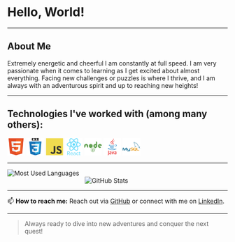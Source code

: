# Hello, World! 

---

## About Me

Extremely energetic and cheerful I am constantly at full speed. I am very passionate when it comes to learning as I get excited about almost everything. 
Facing new challenges or puzzles is where I thrive, and I am always with an adventurous spirit and up to reaching new heights!

---

## Technologies I've worked with (among many others):
<p align= left>
  
<img src="https://raw.githubusercontent.com/devicons/devicon/master/icons/html5/html5-original.svg" alt="html5" width="40" height="40" />
<img src="https://raw.githubusercontent.com/devicons/devicon/master/icons/css3/css3-original-wordmark.svg" alt="css3" width="40" height="40" />
<img src="https://raw.githubusercontent.com/devicons/devicon/master/icons/javascript/javascript-original.svg" alt="javascript" width="40" height="40" />
<img src="https://raw.githubusercontent.com/devicons/devicon/55609aa5bd817ff167afce0d965585c92040787a/icons/react/react-original-wordmark.svg" alt="reactjs" width="40" height= "40"/>
<img src="https://raw.githubusercontent.com/devicons/devicon/55609aa5bd817ff167afce0d965585c92040787a/icons/nodejs/nodejs-plain-wordmark.svg" alt="nodejs" width="40" height= "40"/>
<img src="https://raw.githubusercontent.com/devicons/devicon/master/icons/java/java-original-wordmark.svg" alt="java" width="40" height="40" />
<img src="https://raw.githubusercontent.com/devicons/devicon/master/icons/mysql/mysql-original-wordmark.svg" alt="mysql" width="40" height="40" />
</p>

---

  <img src="https://github-readme-stats.vercel.app/api/top-langs/?username=SaiyajinMachine&layout=compact" alt="Most Used Languages" style="max-width: 100%;">

<div style="display: flex; justify-content: center;"> 
    <a style="margin-right:10%;">
        <img src="https://github-readme-stats.vercel.app/api?username=SaiyajinMachine&show_icons=true&theme=buefy&rank_icon=github" alt="GitHub Stats" style="width: 45%;">
    </a>
</div>

---

📫 **How to reach me:** Reach out via [GitHub]([https://github.com/yourusername](https://github.com/SaiyajinMachine)) or connect with me on [LinkedIn]([https://linkedin.com/in/yourprofile](https://www.linkedin.com/in/andreferreiradepinho/)).

---

> Always ready to dive into new adventures and conquer the next quest!
